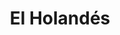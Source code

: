 ---
title: "El Holandés"
url: /ciudad-autonoma-de-buenos-aires/el-holandes-avenida-alvarez-thomas/
shop: Blumen
---
